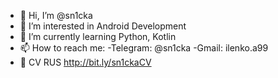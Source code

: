- 👋 Hi, I’m @sn1cka
- 👀 I’m interested in Android Development
- 🌱 I’m currently learning Python, Kotlin
- 📫 How to reach me:
      -Telegram: @sn1cka
      -Gmail: ilenko.a99
- 📑 CV RUS http://bit.ly/sn1ckaCV

<!---
sn1cka/sn1cka is a ✨ special ✨ repository because its `README.md` (this file) appears on your GitHub profile.
You can click the Preview link to take a look at your changes.
--->
